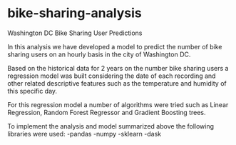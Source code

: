 # bike-sharing-analysis
Washington DC Bike Sharing User Predictions

In this analysis we have developed a model to predict the number of bike sharing users on an hourly basis in the city of Washington DC.

Based on the historical data for 2 years on the number bike sharing users a regression model was built considering the date of each recording and other related descriptive features such as the temperature and humidity of this specific day.

For this regression model a number of algorithms were tried such as Linear Regression, Random Forest Regressor and Gradient Boosting trees.

To implement the analysis and model summarized above the following libraries were used:
-pandas
-numpy
-sklearn
-dask
